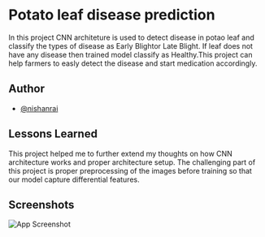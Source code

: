 
# Potato leaf disease prediction

In this project CNN architeture is used to detect disease in potao leaf and classify the types of disease as Early Blightor Late Blight. If leaf does not have any disease then trained model classify as Healthy.This project can help farmers to easly detect the disease and start medication accordingly.

## Author

- [@nishanrai](https://github.com/Nishan8912/)


## Lessons Learned
This project helped me to further extend my thoughts on how CNN architecture works and proper architecture setup.
The challenging part of this project is proper preprocessing of the images before training so that our model capture differential features.
## Screenshots

![App Screenshot](https://via.placeholder.com/468x300?text=App+Screenshot+Here)

